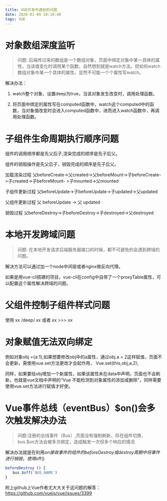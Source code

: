 ```yaml
---
title: VUE开发中遇到的问题
date: 2020-01-09 18:18:40
tags: VUE
---
```

# 对象数组深度监听
>问题: 后端传过来的数组是一个数组对象，页面中绑定对象中某一具体的属性，当该值变化时调用某个函数，自然想到就是watch方法。但如何watch数组对象中某一个具体的属性，显然不可能一个个属性写watch。

解决办法：
1. watch整个对象，设置deep为true，当该对象发生改变时，调用处理函数。

2. 将页面中绑定的属性写在computed函数中，watch这个computed中的函数，当对象值改变时会进入computed函数中，进而进入watch函数中，再调用处理函数。
<!-- more -->
# 子组件生命周期执行顺序问题

组件的调用顺序都是先父后子,渲染完成的顺序是先子后父。

组件的销毁操作是先父后子，销毁完成的顺序是先子后父。

加载渲染过程
父beforeCreate->父created->父beforeMount->子beforeCreate->子created->子beforeMount- >子mounted->父mounted

子组件更新过程
父beforeUpdate->子beforeUpdate->子updated->父updated

父组件更新过程
父 beforeUpdate -> 父 updated

销毁过程
父beforeDestroy->子beforeDestroy->子destroyed->父destroyed


# 本地开发跨域问题
>问题:  在本地开发请求后端服务器接口的时候，都不可避免的会遇到跨域的问题。

解决方法可以通过加一个node中间层或者nginx做反向代理。

如果是用vue-cli搭建的项目，vue-cli在config中自带了一个proxyTable属性，可以配置这个属性解决跨域的问题。

# 父组件控制子组件样式问题

使用 xx /deep/ xx 或者 xx >>> xx

# 对象赋值无法双向绑定

例如对象obj ={a:1},如果想要修改obj中的a属性，通过obj.a = 2这样赋值，页面不会更新，需使用vue.set方法更改才会起作用， Vue.set(this,obj,a,2);

同样，如果要给obj增加一个新属性，如果该属性未在data中声明，页面也不会刷新。也就是vue文档中声明的“Vue 不能检测到对象属性的添加或删除”，同样需要使用vue.set方法进行赋值才好使。

# Vue事件总线（eventBus）$on()会多次触发解决办法

>问题:注册的总线事件（Bus）,页面没有强制刷新，存在组件切换，bus.$on方法会被多次绑定，造成触发一次但多个响应的情况

解决办法就是在利用$on 接收事件的组件的beforeDestroy或destroy周期中将事件进行销毁，使用$off()
```js
beforeDestroy () {
　　bus.$off('BUS_NAME')
}
```
附上github上Vue作者尤大大关于这问题的解答：
https://github.com/vuejs/vue/issues/3399